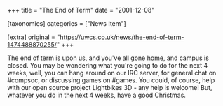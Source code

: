 +++
title = "The End of Term"
date = "2001-12-08"

[taxonomies]
categories = ["News Item"]

[extra]
original = "https://uwcs.co.uk/news/the-end-of-term-1474488870255/"
+++

The end of term is upon us, and you've all gone home, and campus is closed. You may be wondering what you're going to do for the next 4 weeks, well, you can hang around on our IRC server, for general chat on \#compsoc, or discussing games on \#games. You could, of course, help with our open source project Lightbikes 3D - any help is welcome\! But, whatever you do in the next 4 weeks, have a good Christmas.

